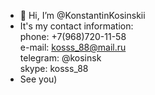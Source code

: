 - 👋 Hi, I’m @KonstantinKosinskii
-  It's my contact information:  
phone: +7(968)720-11-58  
e-mail: kosss_88@mail.ru  
telegram: @kosinsk  
skype: kosss_88  
- See you)
